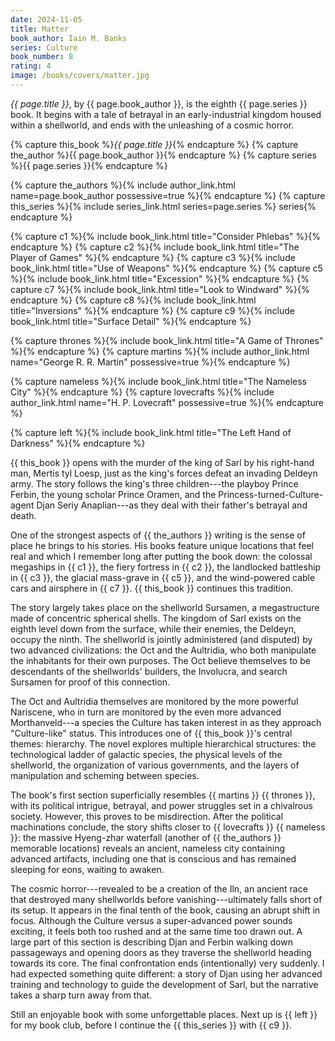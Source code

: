 ```yaml
---
date: 2024-11-05
title: Matter
book_author: Iain M. Banks
series: Culture
book_number: 8
rating: 4
image: /books/covers/matter.jpg
---
```


<cite class="book-title">{{ page.title }}</cite>, by <span
class="author-name">{{ page.book_author }}</span>, is the eighth <span
class="book-series">{{ page.series }}</span> book. It begins with a tale of
betrayal in an early-industrial kingdom housed within a shellworld, and ends
with the unleashing of a cosmic horror.

{% capture this_book %}<cite class="book-title">{{ page.title }}</cite>{% endcapture %}
{% capture the_author %}<span class="author-name">{{ page.book_author }}</span>{% endcapture %}
{% capture series %}<span class="book-series">{{ page.series }}</span>{% endcapture %}

{% capture the_authors %}{% include author_link.html name=page.book_author possessive=true %}{% endcapture %}
{% capture this_series %}{% include series_link.html series=page.series %} series{% endcapture %}

{% capture c1 %}{% include book_link.html title="Consider Phlebas" %}{% endcapture %}
{% capture c2 %}{% include book_link.html title="The Player of Games" %}{% endcapture %}
{% capture c3 %}{% include book_link.html title="Use of Weapons" %}{% endcapture %}
{% capture c5 %}{% include book_link.html title="Excession" %}{% endcapture %}
{% capture c7 %}{% include book_link.html title="Look to Windward" %}{% endcapture %}
{% capture c8 %}{% include book_link.html title="Inversions" %}{% endcapture %}
{% capture c9 %}{% include book_link.html title="Surface Detail" %}{% endcapture %}

{% capture thrones %}{% include book_link.html title="A Game of Thrones" %}{% endcapture %}
{% capture martins %}{% include author_link.html name="George R. R. Martin" possessive=true %}{% endcapture %}

{% capture nameless %}{% include book_link.html title="The Nameless City" %}{% endcapture %}
{% capture lovecrafts %}{% include author_link.html name="H. P. Lovecraft" possessive=true %}{% endcapture %}

{% capture left %}{% include book_link.html title="The Left Hand of Darkness" %}{% endcapture %}

{{ this_book }} opens with the murder of the king of Sarl by his right-hand
man, Mertis tyl Loesp, just as the king's forces defeat an invading Deldeyn
army. The story follows the king's three children---the playboy Prince Ferbin,
the young scholar Prince Oramen, and the Princess-turned-Culture-agent Djan
Seriy Anaplian---as they deal with their father's betrayal and death.

One of the strongest aspects of {{ the_authors }} writing is the sense of
place he brings to his stories. His books feature unique locations that feel
real and which I remember long after putting the book down: the colossal
megaships in {{ c1 }}, the fiery fortress in {{ c2 }}, the landlocked
battleship in {{ c3 }}, the glacial mass-grave in {{ c5 }}, and the
wind-powered cable cars and airsphere in {{ c7 }}. {{ this_book }} continues
this tradition.

The story largely takes place on the shellworld Sursamen, a megastructure made
of concentric spherical shells. The kingdom of Sarl exists on the eighth level
down from the surface, while their enemies, the Deldeyn, occupy the ninth. The
shellworld is jointly administered (and disputed) by two advanced
civilizations: the Oct and the Aultridia, who both manipulate the inhabitants
for their own purposes. The Oct believe themselves to be descendants of the
shellworlds' builders, the Involucra, and search Sursamen for proof of this
connection.

The Oct and Aultridia themselves are monitored by the more powerful Nariscene,
who in turn are monitored by the even more advanced Morthanveld---a species
the Culture has taken interest in as they approach "Culture-like" status. This
introduces one of {{ this_book }}'s central themes: hierarchy. The novel
explores multiple hierarchical structures: the technological ladder of
galactic species, the physical levels of the shellworld, the organization of
various governments, and the layers of manipulation and scheming between
species.

The book's first section superficially resembles {{ martins }} {{ thrones }},
with its political intrigue, betrayal, and power struggles set in a chivalrous
society. However, this proves to be misdirection. After the political
machinations conclude, the story shifts closer to {{ lovecrafts }} {{ nameless
}}: the massive Hyeng-zhar waterfall (another of {{ the_authors }} memorable
locations) reveals an ancient, nameless city containing advanced artifacts,
including one that is conscious and has remained sleeping for eons, waiting to
awaken.

The cosmic horror---revealed to be a creation of the Iln, an ancient race that
destroyed many shellworlds before vanishing---ultimately falls short of its
setup. It appears in the final tenth of the book, causing an abrupt shift in
focus. Although the Culture versus a super-advanced power sounds exciting, it
feels both too rushed and at the same time too drawn out. A large part of this
section is describing Djan and Ferbin walking down passageways and opening
doors as they traverse the shellworld heading towards its core. The final
confrontation ends (intentionally) very suddenly. I had expected something
quite different: a story of Djan using her advanced training and technology to
guide the development of Sarl, but the narrative takes a sharp turn away from
that.

Still an enjoyable book with some unforgettable places. Next up is {{ left }}
for my book club, before I continue the {{ this_series }} with {{ c9 }}.
